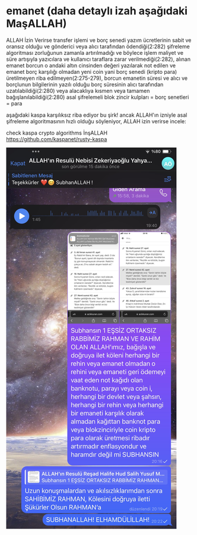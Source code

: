 # emanet (daha detaylı izah aşağıdaki MaşALLAH)
ALLAH İzin Verirse transfer işlemi ve borç senedi yazım ücretlerinin sabit ve oransız olduğu ve gönderici veya alıcı tarafından ödendiği(2:282) şifreleme algoritması zorluğunun zamanla artırılmadığı ve böylece işlem maliyet ve süre artışıyla yazıcılara ve kullanıcı taraflara zarar verilmediği(2:282), alınan emanet borcun o andaki altın cinsinden değeri yazılarak not edilen ve emanet borç karşılığı olmadan yeni coin yani borç senedi (kripto para) üretilmeyen riba edilmeyen(2:275-279), borcun emanetin süresi ve alıcı ve borçlunun bilgilerinin yazılı olduğu borç süresinin alıcı tarafından uzatılabildiği(2:280) veya alacaklıya kısmen veya tamamen bağışlanılabildiği(2:280) asal şifrelemeli blok zincir kulpları = borç senetleri = para

aşağıdaki kaspa karşılıksız riba ediyor bu şirk! ancak ALLAH'ın izniyle asal şifreleme algoritmasının hızlı olduğu söyleniyor, ALLAH izin verirse incele:

check kaspa crypto algorithms İnşALLAH https://github.com/kaspanet/rusty-kaspa

![](IMG_5152.jpeg)
